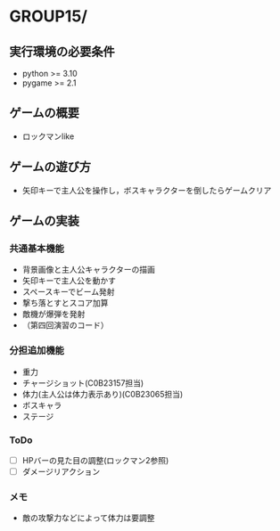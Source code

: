 # GROUP15/

## 実行環境の必要条件
* python >= 3.10
* pygame >= 2.1

## ゲームの概要
* ロックマンlike

## ゲームの遊び方
* 矢印キーで主人公を操作し，ボスキャラクターを倒したらゲームクリア

## ゲームの実装
### 共通基本機能
* 背景画像と主人公キャラクターの描画
* 矢印キーで主人公を動かす
* スペースキーでビーム発射
* 撃ち落とすとスコア加算
* 敵機が爆弾を発射
* （第四回演習のコード）

### 分担追加機能
* 重力
* チャージショット(C0B23157担当)
* 体力(主人公は体力表示あり)(C0B23065担当)
* ボスキャラ
* ステージ

### ToDo
- [ ] HPバーの見た目の調整(ロックマン2参照)
- [ ] ダメージリアクション

### メモ
* 敵の攻撃力などによって体力は要調整
